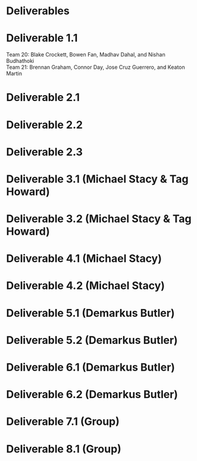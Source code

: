 # Deliverables

# Deliverable 1.1  
Team 20: Blake Crockett, Bowen Fan, Madhav Dahal, and Nishan Budhathoki  
Team 21: Brennan Graham, Connor Day, Jose Cruz Guerrero, and Keaton Martin  
# Deliverable 2.1

# Deliverable 2.2

# Deliverable 2.3

# Deliverable 3.1 (Michael Stacy & Tag Howard)

# Deliverable 3.2 (Michael Stacy & Tag Howard)

# Deliverable 4.1 (Michael Stacy)

# Deliverable 4.2 (Michael Stacy)

# Deliverable 5.1 (Demarkus Butler)

# Deliverable 5.2 (Demarkus Butler)

# Deliverable 6.1 (Demarkus Butler)

# Deliverable 6.2 (Demarkus Butler)

# Deliverable 7.1 (Group)

# Deliverable 8.1 (Group)
